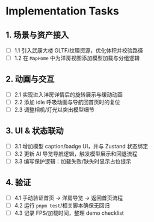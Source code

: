 # Implementation Tasks

## 1. 场景与资产接入
- [ ] 1.1 引入武康大楼 GLTF/纹理资源，优化体积并校验路径
- [ ] 1.2 在 `MapHome` 中为洋房视图添加模型加载与分组逻辑

## 2. 动画与交互
- [ ] 2.1 实现进入洋房详情后的旋转展示与缓动动画
- [ ] 2.2 添加 idle 呼吸动画与导航回首页时的复位
- [ ] 2.3 调整相机/灯光以突出模型细节

## 3. UI & 状态联动
- [ ] 3.1 增加模型 caption/badge UI，并与 Zustand 状态绑定
- [ ] 3.2 更新 AI 导览导航逻辑，触发模型展示和回退流程
- [ ] 3.3 编写保护逻辑：加载失败/缺失时显示占位提示

## 4. 验证
- [ ] 4.1 手动验证首页 → 洋房导览 → 返回首页流程
- [ ] 4.2 运行 `pnpm test`/相关脚本确保无回归
- [ ] 4.3 记录 FPS/加载时间，整理 demo checklist
